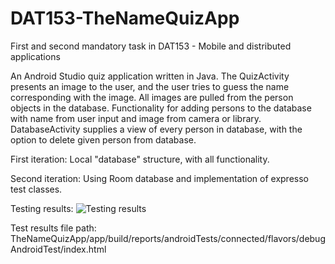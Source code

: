 # DAT153-TheNameQuizApp

First and second mandatory task in DAT153 - Mobile and distributed applications

An Android Studio quiz application written in Java. The QuizActivity presents an image to the user, and the user tries to guess the name corresponding with the image. All images are pulled from the person objects in the database. Functionality for adding persons to the database with name from user input and image from camera or library. DatabaseActivity supplies a view of every person in database, with the option to delete given person from database.

First iteration:
Local "database" structure, with all functionality.

Second iteration:
Using Room database and implementation of expresso test classes.

Testing results:
![Testing results](https://github.com/ThomasYttri/DAT153-TheNameQuizApp/blob/main/test-result-image/testresults.png)

Test results file path: TheNameQuizApp/app/build/reports/androidTests/connected/flavors/debugAndroidTest/index.html
